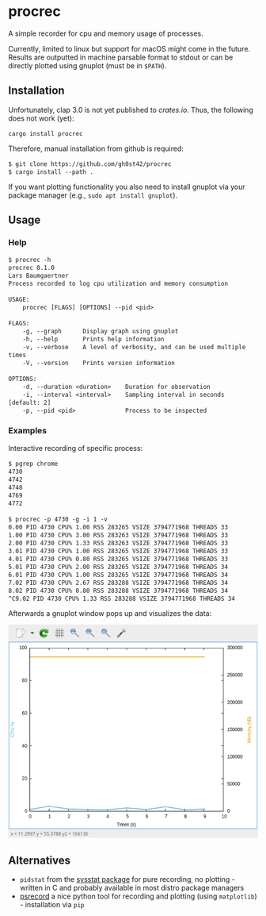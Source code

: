 # procrec

A simple recorder for cpu and memory usage of processes.

Currently, limited to linux but support for macOS might come in the future. Results are outputted in machine parsable format to stdout or can be directly plotted using gnuplot (must be in `$PATH`).

## Installation

Unfortunately, clap 3.0 is not yet published to *crates.io*. Thus, the following does not work (yet):
```
cargo install procrec
```

Therefore, manual installation from github is required:
```
$ git clone https://github.com/gh0st42/procrec
$ cargo install --path .
```

If you want plotting functionality you also need to install gnuplot via your package manager (e.g., `sudo apt install gnuplot`).

## Usage

### Help

``` 
$ procrec -h
procrec 0.1.0
Lars Baumgaertner
Process recorded to log cpu utilization and memory consumption

USAGE:
    procrec [FLAGS] [OPTIONS] --pid <pid>

FLAGS:
    -g, --graph      Display graph using gnuplot
    -h, --help       Prints help information
    -v, --verbose    A level of verbosity, and can be used multiple times
    -V, --version    Prints version information

OPTIONS:
    -d, --duration <duration>    Duration for observation
    -i, --interval <interval>    Sampling interval in seconds [default: 2]
    -p, --pid <pid>              Process to be inspected
```

### Examples

Interactive recording of specific process:
```
$ pgrep chrome
4730
4742
4748
4769
4772

$ procrec -p 4730 -g -i 1 -v
0.00 PID 4730 CPU% 1.00 RSS 283265 VSIZE 3794771968 THREADS 33
1.00 PID 4730 CPU% 3.00 RSS 283263 VSIZE 3794771968 THREADS 33
2.00 PID 4730 CPU% 1.33 RSS 283263 VSIZE 3794771968 THREADS 33
3.01 PID 4730 CPU% 1.00 RSS 283265 VSIZE 3794771968 THREADS 33
4.01 PID 4730 CPU% 0.80 RSS 283265 VSIZE 3794771968 THREADS 33
5.01 PID 4730 CPU% 2.00 RSS 283265 VSIZE 3794771968 THREADS 34
6.01 PID 4730 CPU% 1.00 RSS 283265 VSIZE 3794771968 THREADS 34
7.02 PID 4730 CPU% 2.67 RSS 283288 VSIZE 3794771968 THREADS 34
8.02 PID 4730 CPU% 0.80 RSS 283288 VSIZE 3794771968 THREADS 34
^C9.02 PID 4730 CPU% 1.33 RSS 283288 VSIZE 3794771968 THREADS 34

```

Afterwards a gnuplot window pops up and visualizes the data:

![gnuplot screenshot](/img/gnuplot.png?raw=true "gnuplot screenshot")

## Alternatives

- `pidstat` from the [sysstat package](https://github.com/sysstat/sysstat/) for pure recording, no plotting - written in C and probably available in most distro package managers
- [psrecord](https://github.com/astrofrog/psrecord) a nice python tool for recording and plotting (using `matplotlib`) - installation via `pip` 
